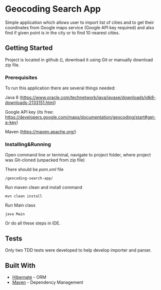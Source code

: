 # Geocoding Search App
Simple application which allows user to import list 
of cities and to get their coordinates from Google maps service 
(Google API key required) and also find if given point is in the city 
or to find 10 nearest cities.

## Getting Started

Project is located in github (), download it using Git or manually download zip file.

### Prerequisites

To run this application there are several things needed:

Java 8 (https://www.oracle.com/technetwork/java/javase/downloads/jdk8-downloads-2133151.html)

Google API key (its free: https://developers.google.com/maps/documentation/geocoding/start#get-a-key)

Maven (https://maven.apache.org/)

### Installing&Running

Open command line or terminal, 
navigate to project folder, where project was Git-cloned (unpacked from zip file)

There should be _pom.xml_ file
```
/geocoding-search-app/
```

Run maven clean and install command

```
mvn clean install
```

Run Main class

```
java Main
```

Or do all these steps in IDE.

## Tests

Only two TDD tests were developed to help develop importer and parser.

## Built With

* [Hibernate](http://hibernate.org/) - ORM
* [Maven](https://maven.apache.org/) - Dependency Management
